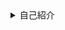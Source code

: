 
<details>

<summary>自己紹介</summary>

はじめまして、藤井諒介と申します。
大学卒業後、施工管理職として現場の安全管理を行い、退職後はフロントエンジニアとしてWebサイトの実装に携わってまいりました。
現在は、家業の農家を手伝いつつ、プログラミングスキルを学ぶ為に学習を続けています。
本日はよろしくお願いします。


</details>
